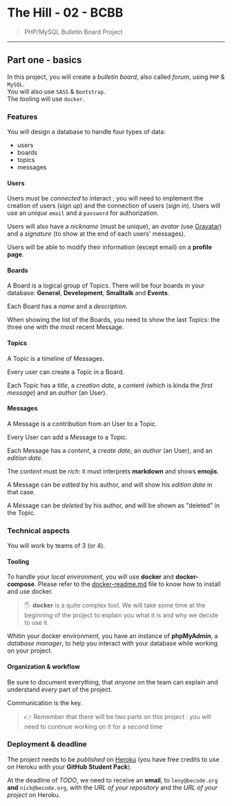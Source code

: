 # The Hill - 02 - BCBB

> PHP/MySQL Bulletin Board Project

* * *

## Part one - basics

In this project, you will create a _bulletin board_, also called _forum_, using `PHP` & `MySQL`.  
You will also use `SASS` & `Bootstrap`.  
The tooling will use `docker`.

### Features

You will design a database to handle four types of data:

- users
- boards
- topics
- messages

#### Users

Users must be _connected_ to interact ; you will need to implement the creation of users (_sign up_) and the connection of users (_sign in_). Users will use an _unique_ `email` and a `password` for authorization.

Users will also have a _nickname_ (must be unique), an _avatar_ (use [Gravatar](//gravatar.com)) and a _signature_ (to show at the end of each users' messages).

Users will be able to modify their information (except email) on a **profile page**.

#### Boards

A Board is a logical group of Topics. There will be four boards in your database: **General**, **Development**, **Smalltalk** and **Events**.

Each Board has a _name_ and a _description_.

When showing the list of the Boards, you need to show the last Topics: the three one with the most recent Message.

#### Topics

A Topic is a timeline of Messages. 

Every user can create a Topic in a Board.

Each Topic has a _title_, a _creation date_, a _content_ (which is kinda the _first message_) and an _author_ (an User).

#### Messages

A Message is a contribution from an User to a Topic.

Every User can add a Message to a Topic.

Each Message has a _content_, a _create date_, an _author_ (an User), and an _edition date_.

The _content_ must be _rich_: it must interprets **markdown** and shows **emojis**.

A Message can be _edited_ by his author, and will show his _edition date_ in that case.

A Message can be _deleted_ by his author, and will be shown as "deleted" in the Topic.

### Technical aspects

You will work by teams of 3 (or 4).

#### Tooling

To handle your _local environment_, you will use **docker** and **docker-compose**. Please refer to the [docker-readme.md](./docker-readme.md) file to know how to install and use docker.

> 🖐 **docker** is a quite complex tool. We will take some time at the beginning of the project to explain you what it is and why we decide to use it.

Whitin your docker environment, you have an instance of **phpMyAdmin**, a _database manager_, to help you interact with your database while working on your project.

#### Organization & workflow

Be sure to document everything, that _anyone_ on the team can explain and understand _every_ part of the project.

Communication is the key.

> 👉 Remember that there will be two parts on this project : you will need to continue working on it for a second time

### Deployment & deadline

The project needs to be _published_ on [Heroku](//heroku.com) (you have free credits to use on Heroku with your **GitHub Student Pack**).

At the deadline of _TODO_, we need to receive an **email**, to `leny@becode.org` **and** `nick@becode.org`, with the _URL of your repository_ and the _URL of your project_ on Heroku.
